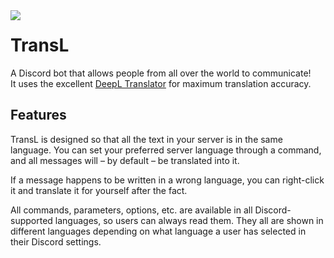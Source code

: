 <img src="https://cdn.discordapp.com/app-icons/1012790735151583302/434fa2f4e66cda479124b1e5ca890e6b.png?size=128" align="left">

# TransL
A Discord bot that allows people from all over the world to communicate!  
It uses the excellent [DeepL Translator](https://deepl.com) for maximum translation accuracy.

## Features
TransL is designed so that all the text in your server is in the same language.
You can set your preferred server language through a command, and all messages will – by default – be translated into it.

If a message happens to be written in a wrong language, you can right-click it and translate it for yourself after the fact.

All commands, parameters, options, etc. are available in all Discord-supported languages, so users can always read them.
They all are shown in different languages depending on what language a user has selected in their Discord settings.
